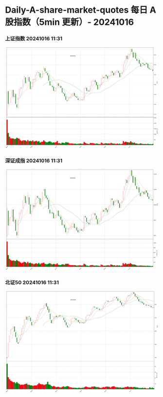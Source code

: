 
# Daily-A-share-market-quotes 每日 A 股指数（5min 更新）- 20241016

### 上证指数 20241016 11:31
![](./fig/2024/10/20241016-sh000001.png)

### 深证成指 20241016 11:31
![](./fig/2024/10/20241016-sz399001.png)

### 北证50 20241016 11:31
![](./fig/2024/10/20241016-bj899050.png)
